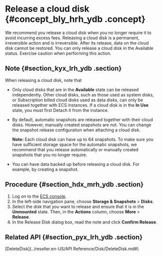 # Release a cloud disk {#concept_bly_hrh_ydb .concept}

We recommend you release a cloud disk when you no longer require it to avoid incurring excess fees. Releasing a cloud disk is a permanent, irreversible action and is irreversible. After its release, data on the cloud disk cannot be restored. You can only release a cloud disk in the Available status. Exercise caution when performing this action.

## Note {#section_kyx_lrh_ydb .section}

When releasing a cloud disk, note that

-   Only cloud disks that are in the **Available** state can be released independently. Other cloud disks, such as those used as system disks, or Subscription billed cloud disks used as data disks, can only be released together with ECS instances. If a cloud disk is in the **In Use** state, you must first Detach it from the instance.

-   By default, automatic snapshots are released together with their cloud disks. However, manually created snapshots are not. You can change the snapshot release configuration when attaching a cloud disk.

    **Note:** Each cloud disk can have up to 64 snapshots. To make sure you have sufficient storage space for the automatic snapshots, we recommend that you release automatically or manually created snapshots that you no longer require.

-   You can have data backed up before releasing a cloud disk. For example, by creating a snapshot.


## Procedure {#section_hdx_mrh_ydb .section}

1.  Log on to the [ECS console](https://partners-intl.console.aliyun.com/#/ecs).
2.  In the left-side navigation pane, choose **Storage & Snapshots** \> **Disks**.
3.  Select the disk that you want to release and ensure that it is in the **Unmounted** state. Then, in the **Actions** column, choose **More** \> **Release**.
4.  In the Release Disk dialog box, read the note and click **Confirm Release**.

## Related API {#section_pyx_lrh_ydb .section}

[DeleteDisk](../reseller.en-US/API Reference/Disk/DeleteDisk.md#)

